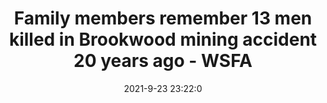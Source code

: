 ---
"title": "Family members remember 13 men killed in Brookwood mining accident 20 years ago - WSFA"
"date": "2021-9-23 23:22:0"
"feed_name": "GOOGLENEWSMINING"
"feed_website": "https://news.google.com/search?q=mining%2Bincident&hl=en-US&gl=US&ceid=US:en"
"feed_rss": "https://news.google.com/rss/search?q=mining%2Bincident&hl=en-US&gl=US&ceid=US:en"
"link": "https://www.wsfa.com/2021/09/23/family-members-remember-13-men-killed-brookwood-mining-accident-20-years-ago/"
"source": "{'href': 'https://www.wsfa.com', 'title': 'WSFA'}"
"file": "_posts/2021-1-1-d5286df9b8858a772c8088056f8cd9f2362257c3.md"
"accident": "1"
"drilling": "0"
"dead": "13"
"injured": "0"
"arrested": "0"
"where": "mining site"
"causes": "unknown"
"place": "unknown place"
---